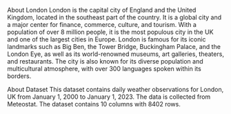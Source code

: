 About London
London is the capital city of England and the United Kingdom, located in the southeast part of the country. It is a global city and a major center for finance, commerce, culture, and tourism. With a population of over 8 million people, it is the most populous city in the UK and one of the largest cities in Europe. London is famous for its iconic landmarks such as Big Ben, the Tower Bridge, Buckingham Palace, and the London Eye, as well as its world-renowned museums, art galleries, theaters, and restaurants. The city is also known for its diverse population and multicultural atmosphere, with over 300 languages spoken within its borders.

About Dataset
This dataset contains daily weather observations for London, UK from January 1, 2000 to January 1, 2023. The data is collected from Meteostat. The dataset contains 10 columns with 8402 rows.
